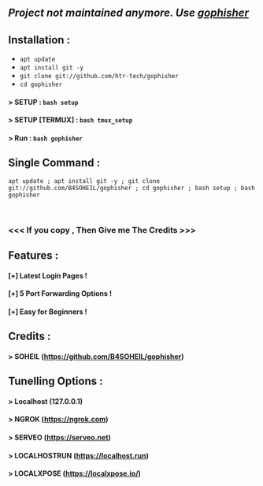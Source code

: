## ***Project not maintained anymore. Use [gophisher](https://github.com/B4SOHEIL/gophisher)***

## Installation :

* `apt update`
* `apt install git -y`
* `git clone git://github.com/htr-tech/gophisher`
* `cd gophisher`
#### > SETUP : `bash setup`
#### > SETUP [TERMUX] : `bash tmux_setup`
#### > Run : `bash gophisher`

## Single Command :
```
apt update ; apt install git -y ; git clone git://github.com/B4SOHEIL/gophisher ; cd gophisher ; bash setup ; bash gophisher
```
<br>


### <<< If you copy , Then Give me The Credits >>>

## Features :
#### [+] Latest Login Pages !
#### [+] 5 Port Forwarding Options !
#### [+] Easy for Beginners !

## Credits :
#### > SOHEIL (https://github.com/B4SOHEIL/gophisher)

## Tunelling Options :
#### > Localhost (127.0.0.1)
#### > NGROK (https://ngrok.com)
#### > SERVEO (https://serveo.net)
#### > LOCALHOSTRUN (https://localhost.run)
#### > LOCALXPOSE (https://localxpose.io/)

